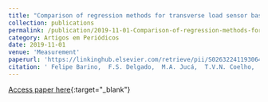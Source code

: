 ```yaml
---
title: "Comparison of regression methods for transverse load sensor based on optical fiber long-period grating"
collection: publications
permalink: /publication/2019-11-01-Comparison-of-regression-methods-for-transverse-load-sensor-based-on-optical-fiber-long-period-grating
category: Artigos em Periódicos
date: 2019-11-01
venue: 'Measurement'
paperurl: 'https://linkinghub.elsevier.com/retrieve/pii/S026322411930644X'
citation: ' Felipe Barino,  F.S. Delgado,  M.A. Jucá,  T.V.N. Coelho,  A. Santos, &quot;Comparison of regression methods for transverse load sensor based on optical fiber long-period grating.&quot; Measurement, 2019.'
---
```

[Access paper here](https://linkinghub.elsevier.com/retrieve/pii/S026322411930644X){:target="_blank"}
